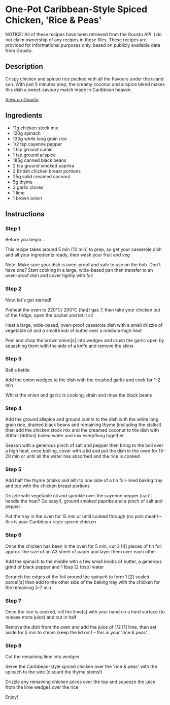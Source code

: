 # One-Pot Caribbean-Style Spiced Chicken, 'Rice & Peas'

NOTICE: All of these recipes have been retrieved from the Gousto API. I do not claim ownership of any recipes in these files. These recipes are provided for informational purposes only, based on publicly available data from Gousto.

## Description

Crispy chicken and spiced rice packed with all the flavours under the island sun. With just 5 minutes prep, the creamy coconut and allspice blend makes this dish a sweet-savoury match made in Caribbean heaven.

[View on Gousto](https://www.gousto.co.uk/recipes/cookbook/one-pot-caribbean-style-spiced-chicken-rice-peas)

## Ingredients

- 11g chicken stock mix
- 120g spinach
- 130g white long grain rice
- 1/2 tsp cayenne pepper
- 1 tsp ground cumin
- 1 tsp ground allspice
- 185g canned black beans
- 2 tsp ground smoked paprika
- 2 British chicken breast portions
- 25g solid creamed coconut
- 5g thyme
- 2 garlic cloves
- 1 lime
- 1 brown onion

## Instructions


### Step 1

Before you begin...

This recipe takes around 5 min <span class="text-danger">[10 min] </span>to prep, so get your casserole dish and all your ingredients ready, then wash your fruit and veg

Note: Make sure your dish is oven-proof and safe to use on the hob. Don't have one? Start cooking in a large, wide-based pan then transfer to an oven-proof dish and cover tightly with foil


### Step 2

Now, let's get started!

Preheat the oven to 220°C/ 200°C (fan)/ gas 7, then take your chicken out of the fridge, open the packet and let it air

Heat a large, wide-based, oven-proof casserole dish with a small drizzle of vegetable oil and a small knob of butter over a medium-high heat

Peel and chop the brown onion<span class="text-danger">[s]</span> into wedges and crush the garlic open by squashing them with the side of a knife and remove the skins


### Step 3

Boil a kettle

Add the onion wedges to the dish with the crushed garlic and cook for 1-2 min

Whilst the onion and garlic is cooking, drain and rinse the black beans


### Step 4

Add the ground allspice and ground cumin to the dish with the white long grain rice, drained black beans and remaining thyme (including the stalks!) then add the chicken stock mix and the creamed coconut to the dish with 300ml <span class="text-danger">[600ml]</span> boiled water and mix everything together

Season with a generous pinch of salt and pepper then bring to the boil over a high heat, once boiling, cover with a lid and put the dish in the oven for 15-20 min or until all the water has absorbed and the rice is cooked


### Step 5

Add half the thyme (stalks and all!) to one side of a tin foil-lined baking tray and top with the chicken breast portions

Drizzle with vegetable oil and sprinkle over the cayenne pepper (can't handle the heat? Go easy!), ground smoked paprika and a pinch of salt and pepper

Put the tray in the oven for 15 min or until cooked through (no pink meat!) – this is your Caribbean-style spiced chicken


### Step 6

Once the chicken has been in the oven for 5 min, cut 2 <span class="text-danger">[4]</span> pieces of tin foil approx. the size of an A3 sheet of paper and layer them over each other

Add the spinach to the middle with a few small knobs of butter, a generous grind of black pepper and 1 tbsp <span class="text-danger">[2 tbsp]</span> water

Scrunch the edges of the foil around the spinach to form 1 <span class="text-danger">[2] </span>sealed parcel<span class="text-danger">[s]</span> then add to the other side of the baking tray with the chicken for the remaining 5-7 min


### Step 7

Once the rice is cooked, roll the lime<span class="text-danger">[s]</span> with your hand on a hard surface (to release more juice) and cut in half

Remove the dish from the oven and add the juice of 1/2 <span class="text-danger">[1]</span> lime, then set aside for 5 min to steam (keep the lid on!) – this is your 'rice & peas'

### Step 8

Cut the remaining lime into wedges

Serve the Caribbean-style spiced chicken over the 'rice & peas' with the spinach to the side (discard the thyme stems!)

Drizzle any remaining chicken juices over the top and squeeze the juice from the lime wedges over the rice

Enjoy!

